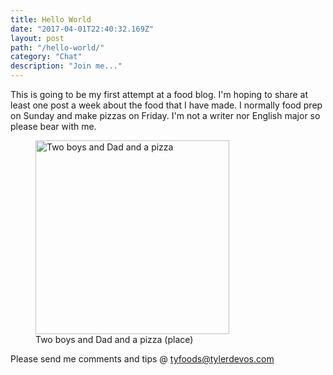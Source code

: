 ```yaml
---
title: Hello World
date: "2017-04-01T22:40:32.169Z"
layout: post
path: "/hello-world/"
category: "Chat"
description: "Join me..."
---
```


This is going to be my first attempt at a food blog.  I'm hoping to share at least one post a week about the food that I have made.  I normally food prep on Sunday and make pizzas on Friday.
I'm not a writer nor English major so please bear with me.

<figure class="center">
    <img style="height: 310px;" src="../images/boyspizza.jpg" alt="Two boys and Dad and a pizza">
    <figcaption>Two boys and Dad and a pizza (place)</figcaption>
</figure>

Please send me comments and tips @ tyfoods@tylerdevos.com

